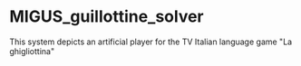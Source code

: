# MIGUS_guillottine_solver
This system depicts an artificial player for the TV Italian language game "La ghigliottina"

